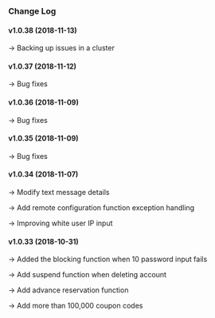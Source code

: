 ### Change Log

#### v1.0.38 (2018-11-13)

→ Backing up issues in a cluster

#### v1.0.37 (2018-11-12)

→ Bug fixes

#### v1.0.36 (2018-11-09)

→ Bug fixes

#### v1.0.35 (2018-11-09)

→ Bug fixes

#### v1.0.34 (2018-11-07)

→ Modify text message details

→ Add remote configuration function exception handling

→ Improving white user IP input

#### v1.0.33 (2018-10-31)

→ Added the blocking function when 10 password input fails

→ Add suspend function when deleting account

→ Add advance reservation function

→ Add more than 100,000 coupon codes

